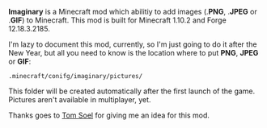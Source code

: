 **Imaginary** is a Minecraft mod which abilitiy to add images (.**PNG**, .**JPEG** or .**GIF**) to Minecraft. This mod is built for Minecraft 1.10.2 and  Forge 12.18.3.2185.

I'm lazy to document this mod, currently, so I'm just going to do it after the New Year, but all you need to know is the location where to put **PNG**, **JPEG** or **GIF**:

    .minecraft/conifg/imaginary/pictures/

This folder will be created automatically after the first launch of the game. Pictures aren't available in multiplayer, yet.

Thanks goes to [Tom Soel](https://twitter.com/TomSoel/) for giving me an idea for this mod.